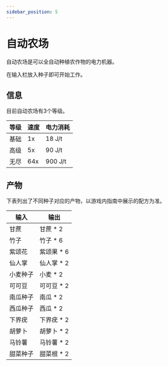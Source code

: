 ```yaml
---
sidebar_position: 5
---
```


# 自动农场

自动农场是可以全自动种植农作物的电力机器。

在输入栏放入种子即可开始工作。

## 信息

目前自动农场有3个等级。

| 等级 | 速度 | 电力消耗 |
| ---- | --- | ------ |
| 基础 | 1x | 18 J/t |
| 高级 | 5x | 90 J/t |
| 无尽 | 64x | 900 J/t |

## 产物

下表列出了不同种子对应的产物，以游戏内指南中展示的配方为准。

| 输入 | 输出 |
| ---- | --- |
| 甘蔗 | 甘蔗 * 2 |
| 竹子 | 竹子 * 6 |
| 紫颂花 | 紫颂果 * 6 |
| 仙人掌 | 仙人掌 * 2 |
| 小麦种子 | 小麦 * 2 |
| 可可豆 | 可可豆 * 2 |
| 南瓜种子 | 南瓜 * 2 |
| 西瓜种子 | 西瓜 * 2 |
| 下界疣 | 下界疣 * 2 |
| 胡萝卜 | 胡萝卜  * 2 |
| 马铃薯 | 马铃薯 * 2 |
| 甜菜种子 | 甜菜根 * 2 |
